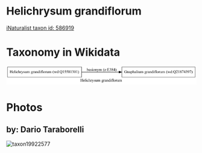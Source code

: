 
Helichrysum grandiflorum
========================
  
[iNaturalist taxon id: 586919](https://www.inaturalist.org/taxa/586919)
# Taxonomy in Wikidata
  
![Helichrysum grandiflorum](../wikidata_schemas/Helichrysum_grandiflorum.gv.png)
# Photos

## by: Dario Taraborelli
  
![taxon19922577](https://inaturalist-open-data.s3.amazonaws.com/photos/21804035/medium.jpg)